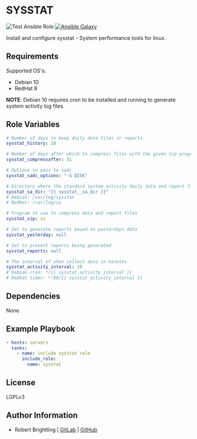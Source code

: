 SYSSTAT
=======

![Test Ansible Role](https://github.com/rbrightling/ansible-sysstat/workflows/Test%20Ansible%20Role/badge.svg?branch=main) [![Ansible Galaxy](http://img.shields.io/badge/galaxy-rbrightling.sysstat-660198.svg?style=flat)](https://galaxy.ansible.com/rbrightling/sysstat)

Install and configure sysstat - System performance tools for linux.

Requirements
------------

Supported OS's:
  - Debian 10
  - RedHat 8

**NOTE**: Debian 10 requires cron to be installed and running to generate system activity log files.

Role Variables
--------------

```yaml
# Number of days to keep daily data files or reports.
sysstat_history: 28

# Number of days after which to compress files with the given zip program
sysstat_compressafter: 31

# Options to pass to sadc
sysstat_sadc_options: "-S DISK"

# Directory where the standard system activity daily data and report files are saved
sysstat_sa_dir: "{{ sysstat__sa_dir }}"
# Debian: /var/log/sysstat
# RedHat: /var/log/sa

# Program to use to compress data and report files
sysstat_zip: xz

# Set to generate reports based on yesterdays data
sysstat_yesterday: null

# Set to prevent reports being generated
sysstat_reports: null

# The interval of when collect data in minutes
sysstat_activity_interval: 10
# Debian cron: */{{ sysstat_activity_interval }}
# Redhat timer: *:00/{{ sysstat_activity_interval }}
```

Dependencies
------------

None

Example Playbook
----------------

```yaml
- hosts: servers
  tasks:
    - name: include sysstat role
      include_role:
        name: sysstat
```

License
-------

LGPLv3

Author Information
------------------

- Robert Brightling | [GitLab](https://gitlab.com/brightling) | [GitHub](https://github.com/rbrightling)
